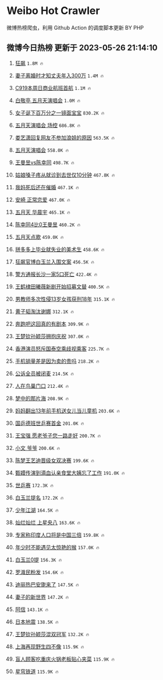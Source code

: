# Weibo Hot Crawler 



微博热榜爬虫，利用 Github Action 的调度脚本更新 BY PHP 


## 微博今日热榜 更新于 2023-05-26 21:14:10 
1. [狂飙](https://s.weibo.com/weibo?q=%E7%8B%82%E9%A3%99&t=31&band_rank=1&Refer=top) `1.8M 🔥` 

1. [妻子离婚时才知丈夫年入300万](https://s.weibo.com/weibo?q=%23%E5%A6%BB%E5%AD%90%E7%A6%BB%E5%A9%9A%E6%97%B6%E6%89%8D%E7%9F%A5%E4%B8%88%E5%A4%AB%E5%B9%B4%E5%85%A5300%E4%B8%87%23&t=31&band_rank=2&Refer=top) `1.4M 🔥` 

1. [C919本周日商业航班首航](https://s.weibo.com/weibo?q=%23C919%E6%9C%AC%E5%91%A8%E6%97%A5%E5%95%86%E4%B8%9A%E8%88%AA%E7%8F%AD%E9%A6%96%E8%88%AA%23&t=31&band_rank=3&Refer=top) `1.1M 🔥` 

1. [白敬亭 五月天演唱会](https://s.weibo.com/weibo?q=%E7%99%BD%E6%95%AC%E4%BA%AD%20%E4%BA%94%E6%9C%88%E5%A4%A9%E6%BC%94%E5%94%B1%E4%BC%9A&t=31&band_rank=4&Refer=top) `1.0M 🔥` 

1. [女子诞下百万分之一镜面宝宝](https://s.weibo.com/weibo?q=%23%E5%A5%B3%E5%AD%90%E8%AF%9E%E4%B8%8B%E7%99%BE%E4%B8%87%E5%88%86%E4%B9%8B%E4%B8%80%E9%95%9C%E9%9D%A2%E5%AE%9D%E5%AE%9D%23&t=31&band_rank=5&Refer=top) `830.2K 🔥` 

1. [五月天演唱会 场控](https://s.weibo.com/weibo?q=%E4%BA%94%E6%9C%88%E5%A4%A9%E6%BC%94%E5%94%B1%E4%BC%9A%20%E5%9C%BA%E6%8E%A7&t=31&band_rank=6&Refer=top) `686.8K 🔥` 

1. [娄艺潇回复网友不参加浪姐的原因](https://s.weibo.com/weibo?q=%23%E5%A8%84%E8%89%BA%E6%BD%87%E5%9B%9E%E5%A4%8D%E7%BD%91%E5%8F%8B%E4%B8%8D%E5%8F%82%E5%8A%A0%E6%B5%AA%E5%A7%90%E7%9A%84%E5%8E%9F%E5%9B%A0%23&t=31&band_rank=7&Refer=top) `563.5K 🔥` 

1. [五月天演唱会](https://s.weibo.com/weibo?q=%E4%BA%94%E6%9C%88%E5%A4%A9%E6%BC%94%E5%94%B1%E4%BC%9A&t=31&band_rank=8&Refer=top) `558.0K 🔥` 

1. [王曼昱vs陈幸同](https://s.weibo.com/weibo?q=%E7%8E%8B%E6%9B%BC%E6%98%B1vs%E9%99%88%E5%B9%B8%E5%90%8C&t=31&band_rank=9&Refer=top) `498.7K 🔥` 

1. [姑娘嗓子疼从就诊到去世仅10分钟](https://s.weibo.com/weibo?q=%23%E5%A7%91%E5%A8%98%E5%97%93%E5%AD%90%E7%96%BC%E4%BB%8E%E5%B0%B1%E8%AF%8A%E5%88%B0%E5%8E%BB%E4%B8%96%E4%BB%8510%E5%88%86%E9%92%9F%23&t=31&band_rank=10&Refer=top) `467.8K 🔥` 

1. [我妈死后还在催婚](https://s.weibo.com/weibo?q=%E6%88%91%E5%A6%88%E6%AD%BB%E5%90%8E%E8%BF%98%E5%9C%A8%E5%82%AC%E5%A9%9A&t=31&band_rank=11&Refer=top) `467.1K 🔥` 

1. [安崎 正常恋爱](https://s.weibo.com/weibo?q=%E5%AE%89%E5%B4%8E%20%E6%AD%A3%E5%B8%B8%E6%81%8B%E7%88%B1&t=31&band_rank=12&Refer=top) `467.0K 🔥` 

1. [五月天 华晨宇](https://s.weibo.com/weibo?q=%E4%BA%94%E6%9C%88%E5%A4%A9%20%E5%8D%8E%E6%99%A8%E5%AE%87&t=31&band_rank=13&Refer=top) `465.1K 🔥` 

1. [陈幸同4比0王曼昱](https://s.weibo.com/weibo?q=%23%E9%99%88%E5%B9%B8%E5%90%8C4%E6%AF%940%E7%8E%8B%E6%9B%BC%E6%98%B1%23&t=31&band_rank=14&Refer=top) `460.2K 🔥` 

1. [五月天点歌](https://s.weibo.com/weibo?q=%E4%BA%94%E6%9C%88%E5%A4%A9%E7%82%B9%E6%AD%8C&t=31&band_rank=15&Refer=top) `459.0K 🔥` 

1. [拼多多上毕业就失业的美术生](https://s.weibo.com/weibo?q=%E6%8B%BC%E5%A4%9A%E5%A4%9A%E4%B8%8A%E6%AF%95%E4%B8%9A%E5%B0%B1%E5%A4%B1%E4%B8%9A%E7%9A%84%E7%BE%8E%E6%9C%AF%E7%94%9F&t=31&band_rank=16&Refer=top) `458.6K 🔥` 

1. [狂飙官博白玉兰入围文案](https://s.weibo.com/weibo?q=%23%E7%8B%82%E9%A3%99%E5%AE%98%E5%8D%9A%E7%99%BD%E7%8E%89%E5%85%B0%E5%85%A5%E5%9B%B4%E6%96%87%E6%A1%88%23&t=31&band_rank=17&Refer=top) `456.5K 🔥` 

1. [警方通报长沙一家5口死亡](https://s.weibo.com/weibo?q=%23%E8%AD%A6%E6%96%B9%E9%80%9A%E6%8A%A5%E9%95%BF%E6%B2%99%E4%B8%80%E5%AE%B65%E5%8F%A3%E6%AD%BB%E4%BA%A1%23&t=31&band_rank=18&Refer=top) `422.4K 🔥` 

1. [王鹤棣田曦薇新剧开始招募文替](https://s.weibo.com/weibo?q=%23%E7%8E%8B%E9%B9%A4%E6%A3%A3%E7%94%B0%E6%9B%A6%E8%96%87%E6%96%B0%E5%89%A7%E5%BC%80%E5%A7%8B%E6%8B%9B%E5%8B%9F%E6%96%87%E6%9B%BF%23&t=31&band_rank=19&Refer=top) `400.5K 🔥` 

1. [男教师多次性侵13岁女孩获刑18年](https://s.weibo.com/weibo?q=%23%E7%94%B7%E6%95%99%E5%B8%88%E5%A4%9A%E6%AC%A1%E6%80%A7%E4%BE%B513%E5%B2%81%E5%A5%B3%E5%AD%A9%E8%8E%B7%E5%88%9118%E5%B9%B4%23&t=31&band_rank=20&Refer=top) `315.1K 🔥` 

1. [黄子韬淘汰谢娜](https://s.weibo.com/weibo?q=%23%E9%BB%84%E5%AD%90%E9%9F%AC%E6%B7%98%E6%B1%B0%E8%B0%A2%E5%A8%9C%23&t=31&band_rank=21&Refer=top) `312.1K 🔥` 

1. [奔跑吧这回真的有剧本](https://s.weibo.com/weibo?q=%23%E5%A5%94%E8%B7%91%E5%90%A7%E8%BF%99%E5%9B%9E%E7%9C%9F%E7%9A%84%E6%9C%89%E5%89%A7%E6%9C%AC%23&t=31&band_rank=22&Refer=top) `309.9K 🔥` 

1. [王楚钦孙颖莎拥抱庆祝](https://s.weibo.com/weibo?q=%23%E7%8E%8B%E6%A5%9A%E9%92%A6%E5%AD%99%E9%A2%96%E8%8E%8E%E6%8B%A5%E6%8A%B1%E5%BA%86%E7%A5%9D%23&t=31&band_rank=23&Refer=top) `307.0K 🔥` 

1. [香港演员怒斥国泰空乘歧视乘客](https://s.weibo.com/weibo?q=%23%E9%A6%99%E6%B8%AF%E6%BC%94%E5%91%98%E6%80%92%E6%96%A5%E5%9B%BD%E6%B3%B0%E7%A9%BA%E4%B9%98%E6%AD%A7%E8%A7%86%E4%B9%98%E5%AE%A2%23&t=31&band_rank=24&Refer=top) `225.7K 🔥` 

1. [手机销量差是因为卖的贵吗](https://s.weibo.com/weibo?q=%23%E6%89%8B%E6%9C%BA%E9%94%80%E9%87%8F%E5%B7%AE%E6%98%AF%E5%9B%A0%E4%B8%BA%E5%8D%96%E7%9A%84%E8%B4%B5%E5%90%97%23&t=31&band_rank=25&Refer=top) `218.2K 🔥` 

1. [公诉全员被闭麦](https://s.weibo.com/weibo?q=%23%E5%85%AC%E8%AF%89%E5%85%A8%E5%91%98%E8%A2%AB%E9%97%AD%E9%BA%A6%23&t=31&band_rank=26&Refer=top) `214.5K 🔥` 

1. [人在鸟巢门口](https://s.weibo.com/weibo?q=%E4%BA%BA%E5%9C%A8%E9%B8%9F%E5%B7%A2%E9%97%A8%E5%8F%A3&t=31&band_rank=27&Refer=top) `212.4K 🔥` 

1. [梦中的那片海](https://s.weibo.com/weibo?q=%E6%A2%A6%E4%B8%AD%E7%9A%84%E9%82%A3%E7%89%87%E6%B5%B7&t=31&band_rank=28&Refer=top) `208.9K 🔥` 

1. [妈妈翻出13年前手机送女儿当儿童机](https://s.weibo.com/weibo?q=%23%E5%A6%88%E5%A6%88%E7%BF%BB%E5%87%BA13%E5%B9%B4%E5%89%8D%E6%89%8B%E6%9C%BA%E9%80%81%E5%A5%B3%E5%84%BF%E5%BD%93%E5%84%BF%E7%AB%A5%E6%9C%BA%23&t=31&band_rank=29&Refer=top) `203.6K 🔥` 

1. [国乒德班世乒赛首金](https://s.weibo.com/weibo?q=%23%E5%9B%BD%E4%B9%92%E5%BE%B7%E7%8F%AD%E4%B8%96%E4%B9%92%E8%B5%9B%E9%A6%96%E9%87%91%23&t=31&band_rank=30&Refer=top) `201.0K 🔥` 

1. [王宝强 愿老爷子您一路走好](https://s.weibo.com/weibo?q=%23%E7%8E%8B%E5%AE%9D%E5%BC%BA%20%E6%84%BF%E8%80%81%E7%88%B7%E5%AD%90%E6%82%A8%E4%B8%80%E8%B7%AF%E8%B5%B0%E5%A5%BD%23&t=31&band_rank=31&Refer=top) `200.7K 🔥` 

1. [小文 爷爷](https://s.weibo.com/weibo?q=%E5%B0%8F%E6%96%87%20%E7%88%B7%E7%88%B7&t=31&band_rank=32&Refer=top) `200.6K 🔥` 

1. [陈梦王艺迪晋级女双决赛](https://s.weibo.com/weibo?q=%23%E9%99%88%E6%A2%A6%E7%8E%8B%E8%89%BA%E8%BF%AA%E6%99%8B%E7%BA%A7%E5%A5%B3%E5%8F%8C%E5%86%B3%E8%B5%9B%23&t=31&band_rank=33&Refer=top) `199.6K 🔥` 

1. [甄嬛传演到滴血认亲食堂大姨忘了工作](https://s.weibo.com/weibo?q=%23%E7%94%84%E5%AC%9B%E4%BC%A0%E6%BC%94%E5%88%B0%E6%BB%B4%E8%A1%80%E8%AE%A4%E4%BA%B2%E9%A3%9F%E5%A0%82%E5%A4%A7%E5%A7%A8%E5%BF%98%E4%BA%86%E5%B7%A5%E4%BD%9C%23&t=31&band_rank=34&Refer=top) `191.0K 🔥` 

1. [世乒赛](https://s.weibo.com/weibo?q=%E4%B8%96%E4%B9%92%E8%B5%9B&t=31&band_rank=35&Refer=top) `172.3K 🔥` 

1. [白玉兰提名](https://s.weibo.com/weibo?q=%E7%99%BD%E7%8E%89%E5%85%B0%E6%8F%90%E5%90%8D&t=31&band_rank=36&Refer=top) `172.2K 🔥` 

1. [少年江湖](https://s.weibo.com/weibo?q=%23%E5%B0%91%E5%B9%B4%E6%B1%9F%E6%B9%96%23&t=31&band_rank=37&Refer=top) `164.5K 🔥` 

1. [灿烂灿烂 上星央八](https://s.weibo.com/weibo?q=%E7%81%BF%E7%83%82%E7%81%BF%E7%83%82%20%E4%B8%8A%E6%98%9F%E5%A4%AE%E5%85%AB&t=31&band_rank=38&Refer=top) `163.6K 🔥` 

1. [专家称印度人口将是中国三倍](https://s.weibo.com/weibo?q=%23%E4%B8%93%E5%AE%B6%E7%A7%B0%E5%8D%B0%E5%BA%A6%E4%BA%BA%E5%8F%A3%E5%B0%86%E6%98%AF%E4%B8%AD%E5%9B%BD%E4%B8%89%E5%80%8D%23&t=31&band_rank=39&Refer=top) `159.8K 🔥` 

1. [年少时不能遇见太惊艳的猴](https://s.weibo.com/weibo?q=%E5%B9%B4%E5%B0%91%E6%97%B6%E4%B8%8D%E8%83%BD%E9%81%87%E8%A7%81%E5%A4%AA%E6%83%8A%E8%89%B3%E7%9A%84%E7%8C%B4&t=31&band_rank=40&Refer=top) `157.0K 🔥` 

1. [白玉兰0提](https://s.weibo.com/weibo?q=%23%E7%99%BD%E7%8E%89%E5%85%B00%E6%8F%90%23&t=31&band_rank=41&Refer=top) `156.3K 🔥` 

1. [罗渽民粉发](https://s.weibo.com/weibo?q=%E7%BD%97%E6%B8%BD%E6%B0%91%E7%B2%89%E5%8F%91&t=31&band_rank=42&Refer=top) `154.6K 🔥` 

1. [迪丽热巴安旎来了](https://s.weibo.com/weibo?q=%23%E8%BF%AA%E4%B8%BD%E7%83%AD%E5%B7%B4%E5%AE%89%E6%97%8E%E6%9D%A5%E4%BA%86%23&t=31&band_rank=43&Refer=top) `147.5K 🔥` 

1. [妻子的新世界](https://s.weibo.com/weibo?q=%E5%A6%BB%E5%AD%90%E7%9A%84%E6%96%B0%E4%B8%96%E7%95%8C&t=31&band_rank=44&Refer=top) `147.2K 🔥` 

1. [阿信](https://s.weibo.com/weibo?q=%E9%98%BF%E4%BF%A1&t=31&band_rank=45&Refer=top) `143.1K 🔥` 

1. [日本地震](https://s.weibo.com/weibo?q=%E6%97%A5%E6%9C%AC%E5%9C%B0%E9%9C%87&t=31&band_rank=46&Refer=top) `138.5K 🔥` 

1. [王楚钦孙颖莎混双冠军](https://s.weibo.com/weibo?q=%23%E7%8E%8B%E6%A5%9A%E9%92%A6%E5%AD%99%E9%A2%96%E8%8E%8E%E6%B7%B7%E5%8F%8C%E5%86%A0%E5%86%9B%23&t=31&band_rank=47&Refer=top) `132.2K 🔥` 

1. [上海再现野生四不像](https://s.weibo.com/weibo?q=%23%E4%B8%8A%E6%B5%B7%E5%86%8D%E7%8E%B0%E9%87%8E%E7%94%9F%E5%9B%9B%E4%B8%8D%E5%83%8F%23&t=31&band_rank=48&Refer=top) `115.9K 🔥` 

1. [盲人顾客吃重庆火锅老板贴心夹菜](https://s.weibo.com/weibo?q=%23%E7%9B%B2%E4%BA%BA%E9%A1%BE%E5%AE%A2%E5%90%83%E9%87%8D%E5%BA%86%E7%81%AB%E9%94%85%E8%80%81%E6%9D%BF%E8%B4%B4%E5%BF%83%E5%A4%B9%E8%8F%9C%23&t=31&band_rank=49&Refer=top) `115.9K 🔥` 

1. [星穹铁道](https://s.weibo.com/weibo?q=%E6%98%9F%E7%A9%B9%E9%93%81%E9%81%93&t=31&band_rank=50&Refer=top) `115.9K 🔥` 


